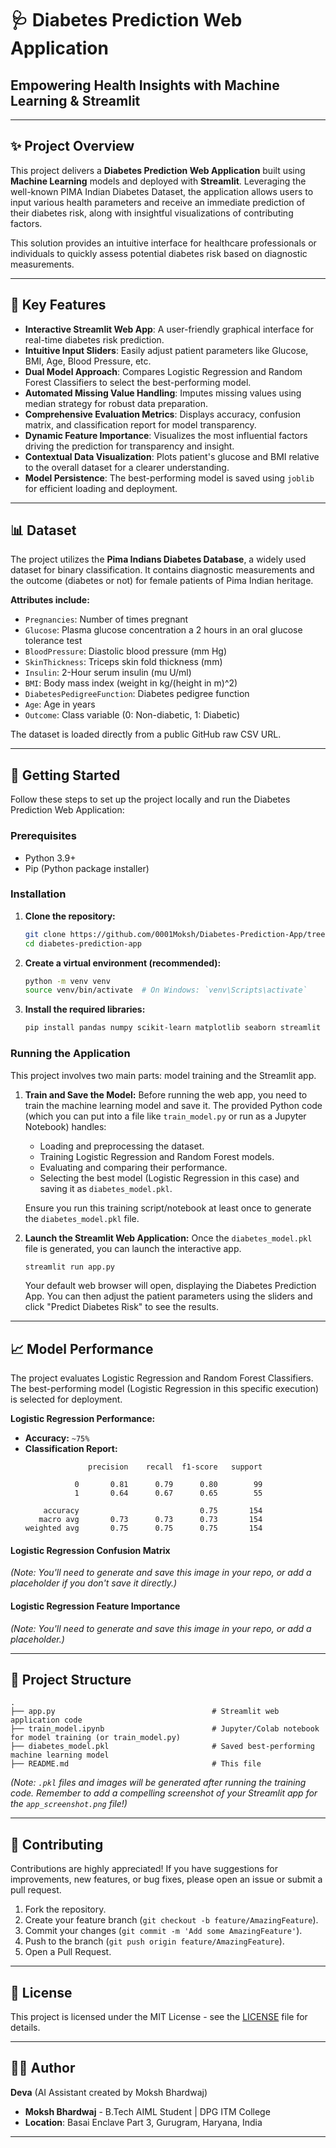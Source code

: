 
# 🩺 Diabetes Prediction Web Application

## Empowering Health Insights with Machine Learning & Streamlit

-----

## ✨ Project Overview

This project delivers a **Diabetes Prediction Web Application** built using **Machine Learning** models and deployed with **Streamlit**. Leveraging the well-known PIMA Indian Diabetes Dataset, the application allows users to input various health parameters and receive an immediate prediction of their diabetes risk, along with insightful visualizations of contributing factors.

This solution provides an intuitive interface for healthcare professionals or individuals to quickly assess potential diabetes risk based on diagnostic measurements.

-----

## 🎯 Key Features

  * **Interactive Streamlit Web App**: A user-friendly graphical interface for real-time diabetes risk prediction.
  * **Intuitive Input Sliders**: Easily adjust patient parameters like Glucose, BMI, Age, Blood Pressure, etc.
  * **Dual Model Approach**: Compares Logistic Regression and Random Forest Classifiers to select the best-performing model.
  * **Automated Missing Value Handling**: Imputes missing values using median strategy for robust data preparation.
  * **Comprehensive Evaluation Metrics**: Displays accuracy, confusion matrix, and classification report for model transparency.
  * **Dynamic Feature Importance**: Visualizes the most influential factors driving the prediction for transparency and insight.
  * **Contextual Data Visualization**: Plots patient's glucose and BMI relative to the overall dataset for a clearer understanding.
  * **Model Persistence**: The best-performing model is saved using `joblib` for efficient loading and deployment.

-----

## 📊 Dataset

The project utilizes the **Pima Indians Diabetes Database**, a widely used dataset for binary classification. It contains diagnostic measurements and the outcome (diabetes or not) for female patients of Pima Indian heritage.

**Attributes include:**

  * `Pregnancies`: Number of times pregnant
  * `Glucose`: Plasma glucose concentration a 2 hours in an oral glucose tolerance test
  * `BloodPressure`: Diastolic blood pressure (mm Hg)
  * `SkinThickness`: Triceps skin fold thickness (mm)
  * `Insulin`: 2-Hour serum insulin (mu U/ml)
  * `BMI`: Body mass index (weight in kg/(height in m)^2)
  * `DiabetesPedigreeFunction`: Diabetes pedigree function
  * `Age`: Age in years
  * `Outcome`: Class variable (0: Non-diabetic, 1: Diabetic)

The dataset is loaded directly from a public GitHub raw CSV URL.

-----

## 🚀 Getting Started

Follow these steps to set up the project locally and run the Diabetes Prediction Web Application:

### Prerequisites

  * Python 3.9+
  * Pip (Python package installer)

### Installation

1.  **Clone the repository:**

    ```bash
    git clone https://github.com/0001Moksh/Diabetes-Prediction-App/tree/main/Diabetes%20Prediction%20App
    cd diabetes-prediction-app
    ```

2.  **Create a virtual environment (recommended):**

    ```bash
    python -m venv venv
    source venv/bin/activate  # On Windows: `venv\Scripts\activate`
    ```

3.  **Install the required libraries:**

    ```bash
    pip install pandas numpy scikit-learn matplotlib seaborn streamlit joblib
    ```

### Running the Application

This project involves two main parts: model training and the Streamlit app.

1.  **Train and Save the Model:**
    Before running the web app, you need to train the machine learning model and save it.
    The provided Python code (which you can put into a file like `train_model.py` or run as a Jupyter Notebook) handles:

      * Loading and preprocessing the dataset.
      * Training Logistic Regression and Random Forest models.
      * Evaluating and comparing their performance.
      * Selecting the best model (Logistic Regression in this case) and saving it as `diabetes_model.pkl`.

    Ensure you run this training script/notebook at least once to generate the `diabetes_model.pkl` file.

2.  **Launch the Streamlit Web Application:**
    Once the `diabetes_model.pkl` file is generated, you can launch the interactive app.

    ```bash
    streamlit run app.py
    ```

    Your default web browser will open, displaying the Diabetes Prediction App. You can then adjust the patient parameters using the sliders and click "Predict Diabetes Risk" to see the results.

-----

## 📈 Model Performance

The project evaluates Logistic Regression and Random Forest Classifiers. The best-performing model (Logistic Regression in this specific execution) is selected for deployment.

**Logistic Regression Performance:**

  * **Accuracy:** `~75%`
  * **Classification Report:**
    ```
                  precision    recall  f1-score   support

               0       0.81      0.79      0.80        99
               1       0.64      0.67      0.65        55

        accuracy                           0.75       154
       macro avg       0.73      0.73      0.73       154
    weighted avg       0.75      0.75      0.75       154
    ```

#### Logistic Regression Confusion Matrix

*(Note: You'll need to generate and save this image in your repo, or add a placeholder if you don't save it directly.)*

#### Logistic Regression Feature Importance

*(Note: You'll need to generate and save this image in your repo, or add a placeholder.)*

-----

## 📂 Project Structure

```
.
├── app.py                                   # Streamlit web application code
├── train_model.ipynb                        # Jupyter/Colab notebook for model training (or train_model.py)
├── diabetes_model.pkl                       # Saved best-performing machine learning model
├── README.md                                # This file
```

*(Note: `.pkl` files and images will be generated after running the training code. Remember to add a compelling screenshot of your Streamlit app for the `app_screenshot.png` file\!)*

-----

## 🤝 Contributing

Contributions are highly appreciated\! If you have suggestions for improvements, new features, or bug fixes, please open an issue or submit a pull request.

1.  Fork the repository.
2.  Create your feature branch (`git checkout -b feature/AmazingFeature`).
3.  Commit your changes (`git commit -m 'Add some AmazingFeature'`).
4.  Push to the branch (`git push origin feature/AmazingFeature`).
5.  Open a Pull Request.

-----

## 📄 License

This project is licensed under the MIT License - see the [LICENSE](https://www.google.com/search?q=LICENSE) file for details.

-----

## 🧑‍💻 Author

**Deva** (AI Assistant created by Moksh Bhardwaj)

  * **Moksh Bhardwaj** - B.Tech AIML Student | DPG ITM College
  * **Location**: Basai Enclave Part 3, Gurugram, Haryana, India

-----
